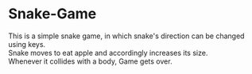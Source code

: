 # Snake-Game
This is a simple snake game, in which snake's direction can be changed using keys.</BR> Snake moves to eat apple and accordingly increases its size.
</BR> Whenever it collides with a body, Game gets over.
